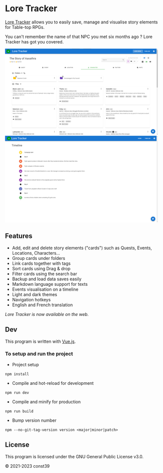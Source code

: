 # Lore Tracker

[Lore Tracker](https://www.lore-tracker.app/) allows you to easily save, manage and visualise story elements for Table-top RPGs.

You can't remember the name of that NPC you met six months ago ? Lore Tracker has got you covered.

![characters tab](screenshots/characters.png)
![characters page](screenshots/timeline.png)

## Features

* Add, edit and delete story elements ("cards") such as Quests, Events, Locations, Characters... 
* Group cards under folders
* Link cards together with tags
* Sort cards using Drag & drop
* Filter cards using the search bar
* Backup and load data saves easily
* Markdown language support for texts
* Events visualisation on a timeline
* Light and dark themes
* Navigation hotkeys
* English and French translation

*Lore Tracker is now available on the web.*

## Dev

This program is written with [Vue.js](https://github.com/vuejs/vue).

### To setup and run the project

* Project setup
```
npm install
```

* Compile and hot-reload for development
```
npm run dev
```

* Compile and minify for production
```
npm run build
```

* Bump version number
```
npm --no-git-tag-version version <major|minor|patch>
```


## License

This program is licensed under the GNU General Public License v3.0.

© 2021-2023 const39